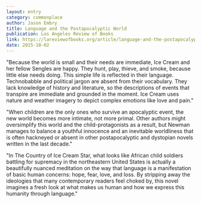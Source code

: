 ```yaml
---
layout: entry
category: commonplace
author: Jason Embry
title: Language and the Postapocalyptic World
publication: Los Angeles Review of Books
link: https://lareviewofbooks.org/article/language-and-the-postapocalyptic-world/
date: 2015-10-02
---
```


"Because the world is small and their needs are immediate, Ice Cream and her fellow Sengles are happy. They hunt, play, thieve, and smoke, because little else needs doing. This simple life is reflected in their language. Technobabble and political jargon are absent from their vocabulary. They lack knowledge of history and literature, so the descriptions of events that transpire are immediate and grounded in the moment. Ice Cream uses nature and weather imagery to depict complex emotions like love and pain."
 
"When children are the only ones who survive an apocalyptic event, the new world becomes more intimate, not more primal. Other authors might oversimplify this world and the child-protagonists as a result, but Newman manages to balance a youthful innocence and an inevitable worldliness that is often hackneyed or absent in other postapocalyptic and dystopian novels written in the last decade."

"In The Country of Ice Cream Star, what looks like African child soldiers battling for supremacy in the northeastern United States is actually a beautifully nuanced meditation on the way that language is a manifestation of basic human concerns: hope, fear, love, and loss. By stripping away the ideologies that many contemporary readers feel choked by, this novel imagines a fresh look at what makes us human and how we express this humanity through language."
